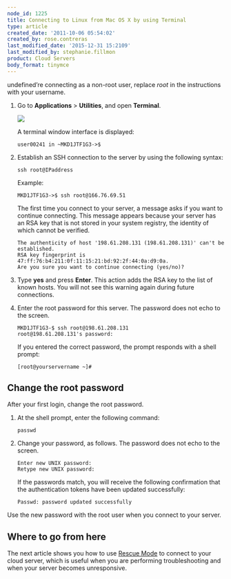 ```yaml
---
node_id: 1225
title: Connecting to Linux from Mac OS X by using Terminal
type: article
created_date: '2011-10-06 05:54:02'
created_by: rose.contreras
last_modified_date: '2015-12-31 15:2109'
last_modified_by: stephanie.fillmon
product: Cloud Servers
body_format: tinymce
---
```


undefined&rsquo;re connecting as a non-root user,
replace *root* in the instructions with your username.

1.  Go to **Applications** \> **Utilities**, and open **Terminal**.

    ![](/knowledge_center/sites/default/files/field/image/1-FindTerm_1_0.png)

    A terminal window interface is displayed:

        user00241 in ~MKD1JTF1G3->$

2.  Establish an SSH connection to the server by using the following
    syntax:

        ssh root@IPaddress

    Example:

        MKD1JTF1G3->$ ssh root@166.76.69.51

    The first time you connect to your server, a message asks if you
    want to continue connecting. This message appears because your
    server has an RSA key that is not stored in your system registry,
    the identity of which cannot be verified.

        The authenticity of host '198.61.208.131 (198.61.208.131)' can't be established.
        RSA key fingerprint is 47:ff:76:b4:211:0f:11:15:21:bd:92:2f:44:0a:d9:0a.
        Are you sure you want to continue connecting (yes/no)?

3.  Type **yes** and press **Enter**. This action adds the RSA key to
    the list of known hosts. You will not see this warning again during
    future connections.
4.  Enter the root password for this server. The password does not echo
    to the screen.

        MKD1JTF1G3-$ ssh root@198.61.208.131
        root@198.61.208.131's password:

    If you entered the correct password, the prompt responds with a
    shell prompt:

        [root@yourservername ~]#

Change the root password
------------------------

After your first login, change the root password.

1.  At the shell prompt, enter the following command:

        passwd

2.  Change your password, as follows. The password does not echo to the
    screen.

        Enter new UNIX password:
        Retype new UNIX password:

    If the passwords match, you will receive the following confirmation
    that the authentication tokens have been updated successfully:

        Passwd: password updated successfully

Use the new password with the root user when you connect to your server.

Where to go from here
---------------------

The next article shows you how to use [Rescue
Mode](http://www.rackspace.com/knowledge_center/article/managing-your-server-rescue-mode)
to connect to your cloud server, which is useful when you are performing
troubleshooting and when your server becomes unresponsive.


